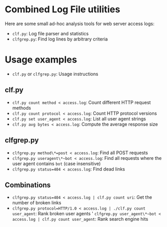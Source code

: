 # Combined Log File utilities

Here are some small ad-hoc analysis tools for web server access logs:

* `clf.py`: Log file parser and statistics
* `clfgrep.py`: Find log lines by arbitrary criteria

# Usage examples

* `clf.py` or `clfgrep.py`: Usage instructions

## clf.py

* `clf.py count method < access.log`: Count different HTTP request methods
* `clf.py count protocol < access.log`: Count HTTP protocol versions
* `clf.py set user_agent < access.log`: List all user agent strings
* `clf.py avg bytes < access.log`: Compute the average response size

## clfgrep.py

* `clfgrep.py method\*=post < access.log`: Find all POST requests
* `clfgrep.py useragent\*~bot < access.log`: Find all requests where the user agent contains `bot` (case insensitive)
* `clfgrep.py status=404 < access.log`: Find dead links

## Combinations

* `clfgrep.py status=404 < access.log | clf.py count uri`: Get the number of broken links
* `clfgrep.py protocol=HTTP/1.0 < access.log | ./clf.py count user_agent`: Rank broken user agents
' `clfgrep.py user_agent\*~bot < access.log | clf.py count user_agent`: Rank search engine hits
